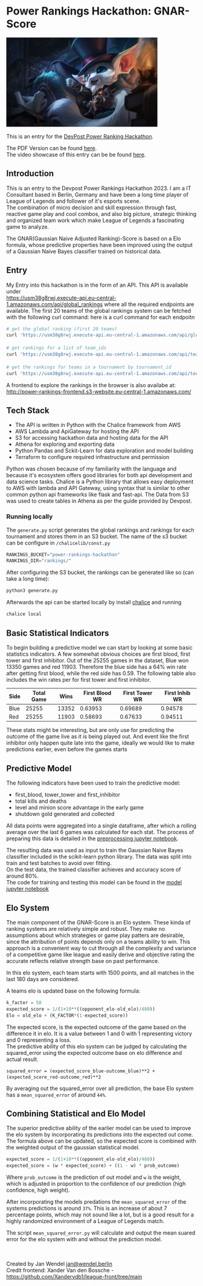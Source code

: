 # Power Rankings Hackathon: GNAR-Score
<img src="images/gentleman_gnar.webp" alt="Gentleman Gnar" width="400"/>

This is an entry for the [DevPost Power Ranking Hackathon](https://lolglobalpowerrankings.devpost.com/).

The PDF Version can be found [here](README.pdf).  
The video showcase of this entry can be be found [here](https://www.youtube.com/watch?v=26nAAUDfKW4).
## Introduction

This is an entry to the Devpost Power Rankings Hackathon 2023. I am a IT Consultant based in Berlin, Germany and have been a long time player of League of Legends and follower of it's esports scene.  
The combination of micro decision and skill expression through fast, reactive game play and cool combos, and also big picture, strategic thinking and organized team work which make League of Legends a fascinating game to analyze.

The GNAR(Gaussian Naive Adjusted Ranking)-Score is based on a Elo formula, whose predictive properties have been 
improved using the output of a Gaussian Naive Bayes classifier trained on historical data.

<div class="page"/>

## Entry
My Entry into this hackathon is in the form of an API. This API is available under  
https://usm38g8rwj.execute-api.eu-central-1.amazonaws.com/api/global_rankings
where all the required endpoints are available. 
The first 20 teams of the global rankings system can be fetched with the following curl command:
here is a curl command for each endpoitn
```bash
# get the global ranking (first 20 teams)
curl 'https://usm38g8rwj.execute-api.eu-central-1.amazonaws.com/api/global_rankings?number_of_teams=20'

# get rankings for a list of team_ids
curl 'https://usm38g8rwj.execute-api.eu-central-1.amazonaws.com/api/team_rankings?team_ids=98767991926151025,107563714667537640,98767991853197861,100205573495116443'

# get the rankings for teams in a tournament by tournament_id
curl 'https://usm38g8rwj.execute-api.eu-central-1.amazonaws.com/api/tournament_rankings/110733838935136200'
```  

A frontend to explore the rankings in the browser is also availabe at:  
http://power-rankings-frontend.s3-website.eu-central-1.amazonaws.com/


## Tech Stack
- The API is written in Python with the Chalice framework from AWS
- AWS Lambda and ApiGateway for hosting the API
- S3 for accessing hackathon data and hosting data for the API
- Athena for exploring and exporting data
- Python Pandas and Sckit-Learn for data exploration and model building
- Terraform to configure required infrastructure and permission


Python was chosen because of my familiarity with the language and because it's ecosystem offers good libraries for both api development and data science tasks.
Chalice is a Python library that allows easy deployment to AWS with lambda and API Gateway, using syntax that is similar to other common python api frameworks like flask and fast-api.
The Data from S3 was used to create tables in Athena as per the guide provided by Devpost.

### Running locally

The `generate.py` script generates the global rankings and rankings for each tournament and stores them in an S3 bucket. The name of the s3 bucket can be configure in `/chalicelib/const.py`
```py
RANKINGS_BUCKET="power-rankings-hackathon"
RANKINGS_DIR="rankings/"
```
After configuring the S3 bucket, the rankings can be generated like so (can take a long time):
```bash
python3 generate.py
```
Afterwards the api can be started locally by install [chalice](https://github.com/aws/chalice) and running
```bash
chalice local
```

## Basic Statistical Indicators

To begin building a predictive model we can start by looking at some basic statistics indicators. A few somewhat obvious choices are first blood, first tower and first inhibitor.
Out of the 25255 games in the dataset, Blue won 13350 games and red 11903. Therefore the blue side has a 64% win rate after getting first blood,
while the red side has 0.59.
The following table also includes the win rates per for first tower and first inhibitor.

| Side | Total Game | Wins  | First Blood WR | First Tower WR | First Inhib WR |
|------|------------|-------|----------------|----------------|----------------|
| Blue | 25255      | 13352 |    0.63953     | 0.69689        | 0.94578        |
| Red  | 25255      | 11903 |    0.58693     | 0.67633        | 0.94511        |

These stats might be interesting, but are only use for predicting the outcome of the game live as it is being played out. And event like the first inhibitor only happen  quite late into the game, ideally we would like to make predictions earlier, even before the games starts

## Predictive Model

The following indicators have been used to train the predictive model:
- first_blood, tower_tower and first_inhibitor
- total kills and deaths
- level and minion score advantage in the early game
- shutdown gold generated and collected

All data points were aggregated into a single dataframe, after which a rolling average over the last 6 games was calculated for each stat. 
The process of preparing this data is detailed in the [preprocessing jupyter notebook](preprocessing.ipynb).

The resulting data was used as input to train the Gaussian Naive Bayes classifier included in the scikit-learn python library. The data was split into train and test batches to avoid over fitting.  
On the test data, the trained classifier achieves and accuracy score of around 80%.  
The code for training and testing this model can be found in the [model jupyter notebook](model.ipynb)

<div class="page"/>

## Elo System

The main component of the GNAR-Score is an Elo system. These kinda of ranking systems are relatively simple and robust. They make no assumptions about which strategies or game play patters are desirable, since the attribution of points depends only on a teams ability to win. This approach is a convenient way to cut through all the complexity and variance of a competitive game like league and easily derive and objective rating the accurate reflects relative strength base on past performance.  

In this elo system, each team starts with 1500 points, and all matches in the last 180 days are considered.

A teams elo is updated base on the following formula:
```python
k_factor = 50
expected_score = 1/(1+10**((opponent_elo-old_elo)/480))
Elo = old_elo + (K_FACTOR*(1-expected_score))
```
The expected score, is the expected outcome of the game based on the difference it in elo. It is a value between 1 and 0 with 1 representing victory and 0 representing a loss.  
The predictive ability of this elo system can be judged by calculating the squared_error using the expected outcome base on elo difference and actual result.
```
squared_error = (expected_score_blue-outcome_blue)**2 + (expected_score_red-outcome_red)**2
```
By averaging out the squared_error over all prediction, the base Elo system has a `mean_squared_error` of around `44%`.


## Combining Statistical and Elo Model
The superior predictive ability of the earlier model can be used to improve the elo system by incorporating its predictions into the expected out come.
The formula above can be updated, so the expected score is combined with the weighted output of the gaussian statistical model.

```py
expected_score = 1/(1+10**((opponent_elo-old_elo)/480))
expected_score = (w * expected_score) + ((1 - w) * prob_outcome)
```
Where `prob_outcome` is the prediction of out model and `w` is the weight, which is adjusted in proportion to the confidence of our prediction (high confidence, high weight).  

After incorporating the models predations the `mean_squared_error` of the systems predictions is around `37%`. This is an increase of about 7 percentage points, which may not sound like a lot, but is a good result for a highly randomized environment of a League of Legends match.

The script `mean_squared_error.py` will calculate and output the mean suared error for the elo system with and without the prediction model.


<br></br>
Created by Jan Wendel jan@wendel.berlin  
Credit frontend: Xander Van den Bossche - https://github.com/Xandervdb1/league-front/tree/main